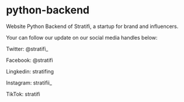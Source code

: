 # python-backend
Website Python Backend of Stratifi, a startup for brand and influencers.

Your can follow our update on our social media handles below:

Twitter: @stratifi_

Facebook: @stratifi

Lingkedin: stratifing

Instagram: stratifii_

TikTok: stratifi
